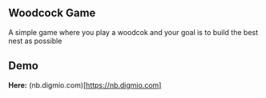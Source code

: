 ## Woodcock Game
A simple game where you play a woodcok and your goal is to build the best nest as possible

## Demo
**Here:** (nb.digmio.com)[https://nb.digmio.com]